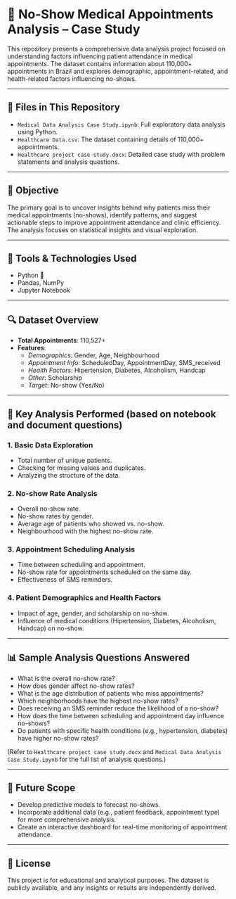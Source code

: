 # 🔁 No-Show Medical Appointments Analysis – Case Study

This repository presents a comprehensive data analysis project focused on understanding factors influencing patient attendance in medical appointments. The dataset contains information about 110,000+ appointments in Brazil and explores demographic, appointment-related, and health-related factors influencing no-shows.

---

## 📂 Files in This Repository

-   `Medical Data Analysis Case Study.ipynb`: Full exploratory data analysis using Python.
-   `Healthcare Data.csv`: The dataset containing details of 110,000+ appointments.
-   `Healthcare project case study.docx`: Detailed case study with problem statements and analysis questions.

---

## 🎯 Objective

The primary goal is to uncover insights behind why patients miss their medical appointments (no-shows), identify patterns, and suggest actionable steps to improve appointment attendance and clinic efficiency. The analysis focuses on statistical insights and visual exploration.

---

## 🧰 Tools & Technologies Used

-   Python 🐍
-   Pandas, NumPy
-   Jupyter Notebook

---

## 🔍 Dataset Overview

-   **Total Appointments**: 110,527+
-   **Features**:
    -   *Demographics*: Gender, Age, Neighbourhood
    -   *Appointment Info*: ScheduledDay, AppointmentDay, SMS_received
    -   *Health Factors*: Hipertension, Diabetes, Alcoholism, Handcap
    -   *Other*: Scholarship
    -   *Target*: No-show (Yes/No)

---

## 🧪 Key Analysis Performed (based on notebook and document questions)

###   1.  Basic Data Exploration

-   Total number of unique patients.
-   Checking for missing values and duplicates.
-   Analyzing the structure of the data.

###   2.  No-show Rate Analysis

-   Overall no-show rate.
-   No-show rates by gender.
-   Average age of patients who showed vs. no-show.
-   Neighbourhood with the highest no-show rate.

###   3.  Appointment Scheduling Analysis

-   Time between scheduling and appointment.
-   No-show rate for appointments scheduled on the same day.
-   Effectiveness of SMS reminders.

###   4.  Patient Demographics and Health Factors

-   Impact of age, gender, and scholarship on no-show.
-   Influence of medical conditions (Hipertension, Diabetes, Alcoholism, Handcap) on no-show.

---

## 📊 Sample Analysis Questions Answered

-   What is the overall no-show rate?
-   How does gender affect no-show rates?
-   What is the age distribution of patients who miss appointments?
-   Which neighborhoods have the highest no-show rates?
-   Does receiving an SMS reminder reduce the likelihood of a no-show?
-   How does the time between scheduling and appointment day influence no-shows?
-   Do patients with specific health conditions (e.g., hypertension, diabetes) have higher no-show rates?

(Refer to `Healthcare project case study.docx` and `Medical Data Analysis Case Study.ipynb` for the full list of analysis questions.)

---

## 🚀 Future Scope

-   Develop predictive models to forecast no-shows.
-   Incorporate additional data (e.g., patient feedback, appointment type) for more comprehensive analysis.
-   Create an interactive dashboard for real-time monitoring of appointment attendance.

---

## 🧾 License

This project is for educational and analytical purposes. The dataset is publicly available, and any insights or results are independently derived.
